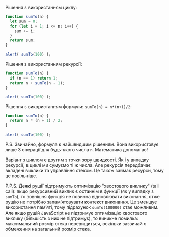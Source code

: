 Рішення з використанням циклу:

```js run
function sumTo(n) {
  let sum = 0;
  for (let i = 1; i <= n; i++) {
    sum += i;
  }
  return sum;
}

alert( sumTo(100) );
```

Рішення з використанням рекурсії:

```js run
function sumTo(n) {
  if (n == 1) return 1;
  return n + sumTo(n - 1);
}

alert( sumTo(100) );
```

Рішення з використанням формули: `sumTo(n) = n*(n+1)/2`:

```js run
function sumTo(n) {
  return n * (n + 1) / 2;
}

alert( sumTo(100) );
```

P.S. Звичайно, формула є найшвидшим рішенням. Вона використовує лише 3 операції для будь-якого числа `n`. Математика допомагає!

Варіант з циклом є другим з точки зору швидкості. Як і у випадку рекурсії, в циклі ми сумуємо ті ж числа. Але рекурсія передбачає вкладені виклики та управління стеком. Це також займає ресурси, тому це повільніше.

P.P.S. Деякі рушії підтримують оптимізацію "хвостового виклику" (tail call): якщо рекурсивний виклик є останнім в функції (як у випадку з  `sumTo`), то зовнішня функція не повинна відновлювати виконання, отже рушію не потрібно запам’ятовувати контекст виконання. Це зменшує використання пам’яті, тому підрахунок `sumTo(100000)` стає можливим. Але якщо рушій JavaScript не підтримує оптимізацію хвостового виклику (більшість з них не підтримує), то виникне помилка: максимальний розмір стека перевищиться, оскільки зазвичай є обмеження на загальний розмір стека.

